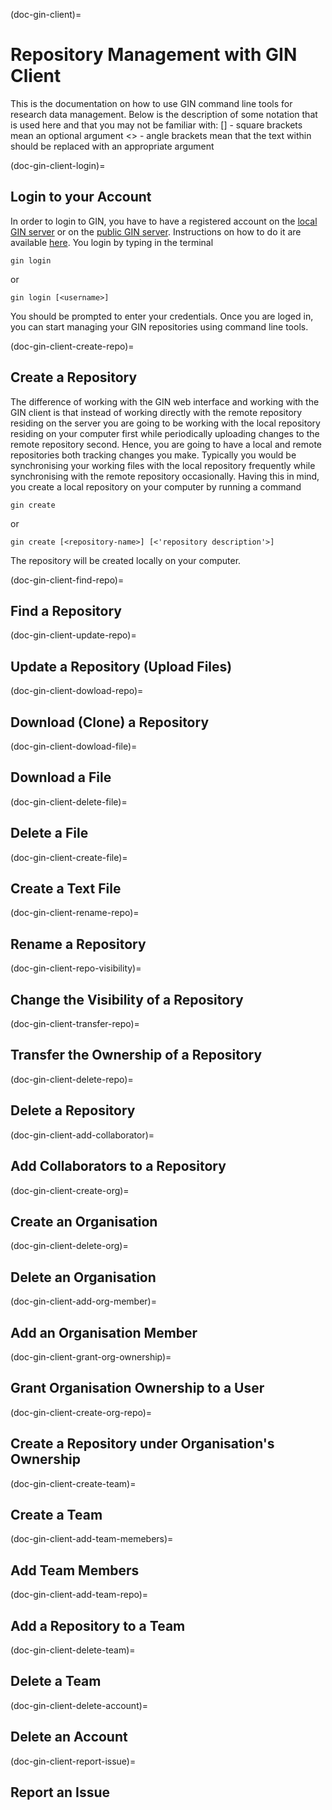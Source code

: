 (doc-gin-client)=
# Repository Management with GIN Client
This is the documentation on how to use GIN command line tools for research data management. Below is the description of some notation that is used here and that you may not be familiar with:
[] - square brackets mean an optional argument
<> - angle brackets mean that the text within should be replaced with an appropriate argument

(doc-gin-client-login)=
## Login to your Account
In order to login to GIN, you have to have a registered account on the [local GIN server](https://www.bristol.ac.uk/bristolgin/) or on the [public GIN server](https://gin.g-node.org/). Instructions on how to do it are available [here](doc-gin-web-register). You login by typing in the terminal
```
gin login
```
or
```
gin login [<username>]
```
You should be prompted to enter your credentials. Once you are loged in, you can start managing your GIN repositories using command line tools.

(doc-gin-client-create-repo)=
## Create a Repository
The difference of working with the GIN web interface and working with the GIN client is that instead of working directly with the remote repository residing on the server you are going to be working with the local repository residing on your computer first while periodically uploading changes to the remote repository second. Hence, you are going to have a local and remote repositories both tracking changes you make. Typically you would be synchronising your working files with the local repository frequently while synchronising with the remote repository occasionally. Having this in mind, you create a local repository on your computer by running a command
```
gin create
```
or
```
gin create [<repository-name>] [<'repository description'>]
```
The repository will be created locally on your computer.

(doc-gin-client-find-repo)=
## Find a Repository

(doc-gin-client-update-repo)=
## Update a Repository (Upload Files)

(doc-gin-client-dowload-repo)=
## Download (Clone) a Repository

(doc-gin-client-dowload-file)=
## Download a File

(doc-gin-client-delete-file)=
## Delete a File

(doc-gin-client-create-file)=
## Create a Text File

(doc-gin-client-rename-repo)=
## Rename a Repository

(doc-gin-client-repo-visibility)=
## Change the Visibility of a Repository

(doc-gin-client-transfer-repo)=
## Transfer the Ownership of a Repository

(doc-gin-client-delete-repo)=
## Delete a Repository

(doc-gin-client-add-collaborator)=
## Add Collaborators to a Repository

(doc-gin-client-create-org)=
## Create an Organisation

(doc-gin-client-delete-org)=
## Delete an Organisation

(doc-gin-client-add-org-member)=
## Add an Organisation Member

(doc-gin-client-grant-org-ownership)=
## Grant Organisation Ownership to a User

(doc-gin-client-create-org-repo)=
## Create a Repository under Organisation's Ownership

(doc-gin-client-create-team)=
## Create a Team

(doc-gin-client-add-team-memebers)=
## Add Team Members

(doc-gin-client-add-team-repo)=
## Add a Repository to a Team

(doc-gin-client-delete-team)=
## Delete a Team

(doc-gin-client-delete-account)=
## Delete an Account

(doc-gin-client-report-issue)=
## Report an Issue